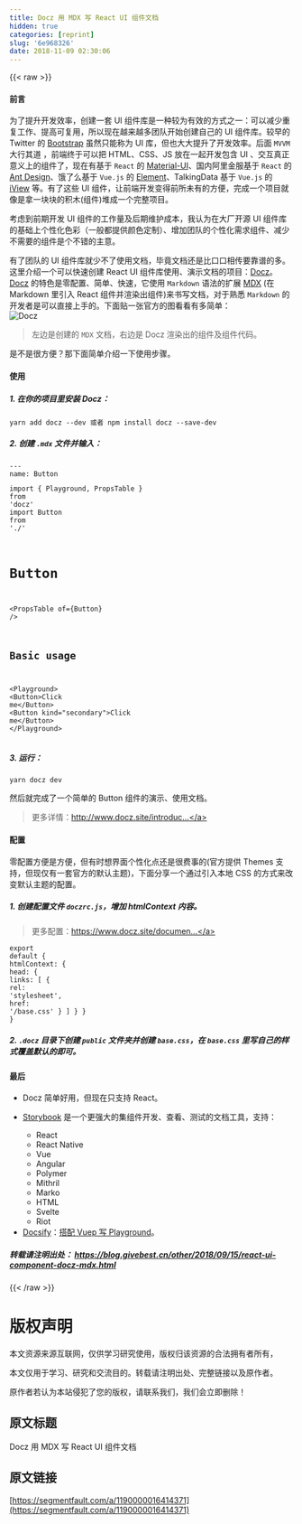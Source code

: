 ```yaml
---
title: Docz 用 MDX 写 React UI 组件文档
hidden: true
categories: [reprint]
slug: '6e968326'
date: 2018-11-09 02:30:06
---
```


{{< raw >}}
<h4>&#x524D;&#x8A00;</h4><p>&#x4E3A;&#x4E86;&#x63D0;&#x5347;&#x5F00;&#x53D1;&#x6548;&#x7387;&#xFF0C;&#x521B;&#x5EFA;&#x4E00;&#x5957; UI &#x7EC4;&#x4EF6;&#x5E93;&#x662F;&#x4E00;&#x79CD;&#x8F83;&#x4E3A;&#x6709;&#x6548;&#x7684;&#x65B9;&#x5F0F;&#x4E4B;&#x4E00;&#xFF1A;&#x53EF;&#x4EE5;&#x51CF;&#x5C11;&#x91CD;&#x590D;&#x5DE5;&#x4F5C;&#x3001;&#x63D0;&#x9AD8;&#x53EF;&#x590D;&#x7528;&#xFF0C;&#x6240;&#x4EE5;&#x73B0;&#x5728;&#x8D8A;&#x6765;&#x8D8A;&#x591A;&#x56E2;&#x961F;&#x5F00;&#x59CB;&#x521B;&#x5EFA;&#x81EA;&#x5DF1;&#x7684; UI &#x7EC4;&#x4EF6;&#x5E93;&#x3002;&#x8F83;&#x65E9;&#x7684; Twitter &#x7684; <a href="http://getbootstrap.com/" rel="nofollow noreferrer" target="_blank">Bootstrap</a> &#x867D;&#x7136;&#x53EA;&#x80FD;&#x79F0;&#x4E3A; UI &#x5E93;&#xFF0C;&#x4F46;&#x4E5F;&#x5927;&#x5927;&#x63D0;&#x5347;&#x4E86;&#x5F00;&#x53D1;&#x6548;&#x7387;&#x3002;&#x540E;&#x9762; <code>MVVM</code> &#x5927;&#x884C;&#x5176;&#x9053; &#xFF0C;&#x524D;&#x7AEF;&#x7EC8;&#x4E8E;&#x53EF;&#x4EE5;&#x628A; HTML&#x3001;CSS&#x3001;JS &#x653E;&#x5728;&#x4E00;&#x8D77;&#x5F00;&#x53D1;&#x5305;&#x542B; UI &#x3001;&#x4EA4;&#x4E92;&#x771F;&#x6B63;&#x610F;&#x4E49;&#x4E0A;&#x7684;&#x7EC4;&#x4EF6;&#x4E86;&#xFF0C;&#x73B0;&#x5728;&#x6709;&#x57FA;&#x4E8E; <code>React</code> &#x7684; <a href="https://material-ui.com/demos/app-bar/" rel="nofollow noreferrer" target="_blank">Material-UI</a>&#x3001;&#x56FD;&#x5185;&#x963F;&#x91CC;&#x91D1;&#x670D;&#x57FA;&#x4E8E; <code>React</code> &#x7684; <a href="https://ant.design/docs/react/introduce-cn" rel="nofollow noreferrer" target="_blank">Ant Design</a>&#x3001;&#x997F;&#x4E86;&#x4E48;&#x57FA;&#x4E8E; <code>Vue.js</code> &#x7684; <a href="https://element.eleme.io/" rel="nofollow noreferrer" target="_blank">Element</a>&#x3001;TalkingData &#x57FA;&#x4E8E; <code>Vue.js</code> &#x7684; <a href="https://iviewui.com/" rel="nofollow noreferrer" target="_blank">iView</a> &#x7B49;&#x3002;&#x6709;&#x4E86;&#x8FD9;&#x4E9B; UI &#x7EC4;&#x4EF6;&#xFF0C;&#x8BA9;&#x524D;&#x7AEF;&#x5F00;&#x53D1;&#x53D8;&#x5F97;&#x524D;&#x6240;&#x672A;&#x6709;&#x7684;&#x65B9;&#x4FBF;&#xFF0C;&#x5B8C;&#x6210;&#x4E00;&#x4E2A;&#x9879;&#x76EE;&#x5C31;&#x50CF;&#x662F;&#x62FF;&#x4E00;&#x5757;&#x5757;&#x7684;&#x79EF;&#x6728;(&#x7EC4;&#x4EF6;)&#x5806;&#x6210;&#x4E00;&#x4E2A;&#x5B8C;&#x6574;&#x9879;&#x76EE;&#x3002;</p><p>&#x8003;&#x8651;&#x5230;&#x524D;&#x671F;&#x5F00;&#x53D1; UI &#x7EC4;&#x4EF6;&#x7684;&#x5DE5;&#x4F5C;&#x91CF;&#x53CA;&#x540E;&#x671F;&#x7EF4;&#x62A4;&#x6210;&#x672C;&#xFF0C;&#x6211;&#x8BA4;&#x4E3A;&#x5728;&#x5927;&#x5382;&#x5F00;&#x6E90; UI &#x7EC4;&#x4EF6;&#x5E93;&#x7684;&#x57FA;&#x7840;&#x4E0A;&#x4E2A;&#x6027;&#x5316;&#x8272;&#x5F69;&#xFF08;&#x4E00;&#x822C;&#x90FD;&#x63D0;&#x4F9B;&#x989C;&#x8272;&#x5B9A;&#x5236;&#xFF09;&#x3001;&#x589E;&#x52A0;&#x56E2;&#x961F;&#x7684;&#x4E2A;&#x6027;&#x5316;&#x9700;&#x6C42;&#x7EC4;&#x4EF6;&#x3001;&#x51CF;&#x5C11;&#x4E0D;&#x9700;&#x8981;&#x7684;&#x7EC4;&#x4EF6;&#x662F;&#x4E2A;&#x4E0D;&#x9519;&#x7684;&#x4E3B;&#x610F;&#x3002;</p><p>&#x6709;&#x4E86;&#x56E2;&#x961F;&#x7684; UI &#x7EC4;&#x4EF6;&#x5E93;&#x5C31;&#x5C11;&#x4E0D;&#x4E86;&#x4F7F;&#x7528;&#x6587;&#x6863;&#xFF0C;&#x6BD5;&#x7ADF;&#x6587;&#x6863;&#x8FD8;&#x662F;&#x6BD4;&#x53E3;&#x53E3;&#x76F8;&#x4F20;&#x8981;&#x9760;&#x8C31;&#x7684;&#x591A;&#x3002;&#x8FD9;&#x91CC;&#x4ECB;&#x7ECD;&#x4E00;&#x4E2A;&#x53EF;&#x4EE5;&#x5FEB;&#x901F;&#x521B;&#x5EFA; React UI &#x7EC4;&#x4EF6;&#x5E93;&#x4F7F;&#x7528;&#x3001;&#x6F14;&#x793A;&#x6587;&#x6863;&#x7684;&#x9879;&#x76EE;&#xFF1A;<a href="https://github.com/pedronauck/docz" rel="nofollow noreferrer" target="_blank">Docz</a>&#x3002;<a href="https://github.com/pedronauck/docz" rel="nofollow noreferrer" target="_blank">Docz</a> &#x7684;&#x7279;&#x8272;&#x662F;&#x96F6;&#x914D;&#x7F6E;&#x3001;&#x7B80;&#x5355;&#x3001;&#x5FEB;&#x901F;&#xFF0C;&#x5B83;&#x4F7F;&#x7528; <code>Markdown</code> &#x8BED;&#x6CD5;&#x7684;&#x6269;&#x5C55; <a href="https://github.com/mdx-js/mdx" rel="nofollow noreferrer" target="_blank">MDX</a> (&#x5728; Markdown &#x91CC;&#x5F15;&#x5165; React &#x7EC4;&#x4EF6;&#x5E76;&#x6E32;&#x67D3;&#x51FA;&#x7EC4;&#x4EF6;)&#x6765;&#x4E66;&#x5199;&#x6587;&#x6863;&#xFF0C;&#x5BF9;&#x4E8E;&#x719F;&#x6089; <code>Markdown</code> &#x7684;&#x5F00;&#x53D1;&#x8005;&#x662F;&#x53EF;&#x4EE5;&#x76F4;&#x63A5;&#x4E0A;&#x624B;&#x7684;&#x3002;&#x4E0B;&#x9762;&#x8D34;&#x4E00;&#x5F20;&#x5B98;&#x65B9;&#x7684;&#x56FE;&#x770B;&#x770B;&#x6709;&#x591A;&#x7B80;&#x5355;&#xFF1A;<br><span class="img-wrap"><img data-src="/img/remote/1460000016414374?w=1634&amp;h=938" src="https://static.alili.tech/img/remote/1460000016414374?w=1634&amp;h=938" alt="Docz" title="Docz" style="cursor:pointer;display:inline"></span></p><blockquote>&#x5DE6;&#x8FB9;&#x662F;&#x521B;&#x5EFA;&#x7684; <code>MDX</code> &#x6587;&#x6863;&#xFF0C;&#x53F3;&#x8FB9;&#x662F; Docz &#x6E32;&#x67D3;&#x51FA;&#x7684;&#x7EC4;&#x4EF6;&#x53CA;&#x7EC4;&#x4EF6;&#x4EE3;&#x7801;&#x3002;</blockquote><p>&#x662F;&#x4E0D;&#x662F;&#x5F88;&#x65B9;&#x4FBF;&#xFF1F;&#x90A3;&#x4E0B;&#x9762;&#x7B80;&#x5355;&#x4ECB;&#x7ECD;&#x4E00;&#x4E0B;&#x4F7F;&#x7528;&#x6B65;&#x9AA4;&#x3002;</p><h4>&#x4F7F;&#x7528;</h4><h5>1. &#x5728;&#x4F60;&#x7684;&#x9879;&#x76EE;&#x91CC;&#x5B89;&#x88C5; Docz&#xFF1A;</h5><div class="widget-codetool" style="display:none"><div class="widget-codetool--inner"><span class="selectCode code-tool" data-toggle="tooltip" data-placement="top" title="" data-original-title="&#x5168;&#x9009;"></span> <span type="button" class="copyCode code-tool" data-toggle="tooltip" data-placement="top" data-clipboard-text="yarn add docz --dev &#x6216;&#x8005; npm install docz --save-dev" title="" data-original-title="&#x590D;&#x5236;"></span> <span type="button" class="saveToNote code-tool" data-toggle="tooltip" data-placement="top" title="" data-original-title="&#x653E;&#x8FDB;&#x7B14;&#x8BB0;"></span></div></div><pre class="hljs q"><code style="word-break:break-word;white-space:initial">yarn add docz --<span class="hljs-built_in">dev</span> &#x6216;&#x8005; npm install docz --<span class="hljs-built_in">save</span>-<span class="hljs-built_in">dev</span></code></pre><h5>2. &#x521B;&#x5EFA; <code>.mdx</code> &#x6587;&#x4EF6;&#x5E76;&#x8F93;&#x5165;&#xFF1A;</h5><div class="widget-codetool" style="display:none"><div class="widget-codetool--inner"><span class="selectCode code-tool" data-toggle="tooltip" data-placement="top" title="" data-original-title="&#x5168;&#x9009;"></span> <span type="button" class="copyCode code-tool" data-toggle="tooltip" data-placement="top" data-clipboard-text="---
name: Button
---

import { Playground, PropsTable } from &apos;docz&apos;
import Button from &apos;./&apos;

# Button

&lt;PropsTable of={Button} /&gt;

## Basic usage

&lt;Playground&gt;
 &lt;Button&gt;Click me&lt;/Button&gt;
 &lt;Button kind=&quot;secondary&quot;&gt;Click me&lt;/Button&gt;
&lt;/Playground&gt;" title="" data-original-title="&#x590D;&#x5236;"></span> <span type="button" class="saveToNote code-tool" data-toggle="tooltip" data-placement="top" title="" data-original-title="&#x653E;&#x8FDB;&#x7B14;&#x8BB0;"></span></div></div><pre class="javascript hljs"><code class="js">---
name: Button
---

<span class="hljs-keyword">import</span> { Playground, PropsTable } <span class="hljs-keyword">from</span> <span class="hljs-string">&apos;docz&apos;</span>
<span class="hljs-keyword">import</span> Button <span class="hljs-keyword">from</span> <span class="hljs-string">&apos;./&apos;</span>

# Button

&lt;PropsTable <span class="hljs-keyword">of</span>={Button} /&gt;

## Basic usage

&lt;Playground&gt;
 <span class="xml"><span class="hljs-tag">&lt;<span class="hljs-name">Button</span>&gt;</span>Click me<span class="hljs-tag">&lt;/<span class="hljs-name">Button</span>&gt;</span></span>
 &lt;Button kind=<span class="hljs-string">&quot;secondary&quot;</span>&gt;Click me&lt;<span class="hljs-regexp">/Button&gt;
&lt;/</span>Playground&gt;</code></pre><h5>3. &#x8FD0;&#x884C;&#xFF1A;</h5><div class="widget-codetool" style="display:none"><div class="widget-codetool--inner"><span class="selectCode code-tool" data-toggle="tooltip" data-placement="top" title="" data-original-title="&#x5168;&#x9009;"></span> <span type="button" class="copyCode code-tool" data-toggle="tooltip" data-placement="top" data-clipboard-text="yarn docz dev" title="" data-original-title="&#x590D;&#x5236;"></span> <span type="button" class="saveToNote code-tool" data-toggle="tooltip" data-placement="top" title="" data-original-title="&#x653E;&#x8FDB;&#x7B14;&#x8BB0;"></span></div></div><pre class="hljs ebnf"><code style="word-break:break-word;white-space:initial"><span class="hljs-attribute">yarn docz dev</span></code></pre><p>&#x7136;&#x540E;&#x5C31;&#x5B8C;&#x6210;&#x4E86;&#x4E00;&#x4E2A;&#x7B80;&#x5355;&#x7684; Button &#x7EC4;&#x4EF6;&#x7684;&#x6F14;&#x793A;&#x3001;&#x4F7F;&#x7528;&#x6587;&#x6863;&#x3002;<br><span class="img-wrap"><img data-src="/img/remote/1460000016414375" src="https://static.alili.tech/img/remote/1460000016414375" alt="" title="" style="cursor:pointer;display:inline"></span></p><blockquote>&#x66F4;&#x591A;&#x8BE6;&#x60C5;&#xFF1A;<a href="http://www.docz.site/introduction/getting-started" rel="nofollow noreferrer" target="_blank">http://www.docz.site/introduc...</a></blockquote><h4>&#x914D;&#x7F6E;</h4><p>&#x96F6;&#x914D;&#x7F6E;&#x65B9;&#x4FBF;&#x662F;&#x65B9;&#x4FBF;&#xFF0C;&#x4F46;&#x6709;&#x65F6;&#x60F3;&#x754C;&#x9762;&#x4E2A;&#x6027;&#x5316;&#x70B9;&#x8FD8;&#x662F;&#x5F88;&#x8D39;&#x4E8B;&#x7684;(&#x5B98;&#x65B9;&#x63D0;&#x4F9B; Themes &#x652F;&#x6301;&#xFF0C;&#x4F46;&#x73B0;&#x4EC5;&#x6709;&#x4E00;&#x5957;&#x5B98;&#x65B9;&#x7684;&#x9ED8;&#x8BA4;&#x4E3B;&#x9898;)&#xFF0C;&#x4E0B;&#x9762;&#x5206;&#x4EAB;&#x4E00;&#x4E2A;&#x901A;&#x8FC7;&#x5F15;&#x5165;&#x672C;&#x5730; CSS &#x7684;&#x65B9;&#x5F0F;&#x6765;&#x6539;&#x53D8;&#x9ED8;&#x8BA4;&#x4E3B;&#x9898;&#x7684;&#x914D;&#x7F6E;&#x3002;</p><h5>1. &#x521B;&#x5EFA;&#x914D;&#x7F6E;&#x6587;&#x4EF6; <code>doczrc.js</code>&#xFF0C;&#x589E;&#x52A0; htmlContext &#x5185;&#x5BB9;&#x3002;</h5><blockquote>&#x66F4;&#x591A;&#x914D;&#x7F6E;&#xFF1A;<a href="https://www.docz.site/documentation/project-configuration" rel="nofollow noreferrer" target="_blank">https://www.docz.site/documen...</a></blockquote><div class="widget-codetool" style="display:none"><div class="widget-codetool--inner"><span class="selectCode code-tool" data-toggle="tooltip" data-placement="top" title="" data-original-title="&#x5168;&#x9009;"></span> <span type="button" class="copyCode code-tool" data-toggle="tooltip" data-placement="top" data-clipboard-text="export default {
  htmlContext: {
    head: {
      links: [
        { rel: &apos;stylesheet&apos;, href: &apos;/base.css&apos; }
      ]
    }
  }
}" title="" data-original-title="&#x590D;&#x5236;"></span> <span type="button" class="saveToNote code-tool" data-toggle="tooltip" data-placement="top" title="" data-original-title="&#x653E;&#x8FDB;&#x7B14;&#x8BB0;"></span></div></div><pre class="hljs less"><code><span class="hljs-selector-tag">export</span> <span class="hljs-selector-tag">default</span> {
  <span class="hljs-attribute">htmlContext</span>: {
    <span class="hljs-attribute">head</span>: {
      <span class="hljs-attribute">links</span>: [
        { <span class="hljs-attribute">rel</span>: <span class="hljs-string">&apos;stylesheet&apos;</span>, <span class="hljs-attribute">href</span>: <span class="hljs-string">&apos;/base.css&apos;</span> }
      ]
    }
  }
}</code></pre><h5>2. <code>.docz</code> &#x76EE;&#x5F55;&#x4E0B;&#x521B;&#x5EFA; <code>public</code> &#x6587;&#x4EF6;&#x5939;&#x5E76;&#x521B;&#x5EFA; <code>base.css</code>&#xFF0C;&#x5728; <code>base.css</code> &#x91CC;&#x5199;&#x81EA;&#x5DF1;&#x7684;&#x6837;&#x5F0F;&#x8986;&#x76D6;&#x9ED8;&#x8BA4;&#x7684;&#x5373;&#x53EF;&#x3002;</h5><h4>&#x6700;&#x540E;</h4><ul><li>Docz &#x7B80;&#x5355;&#x597D;&#x7528;&#xFF0C;&#x4F46;&#x73B0;&#x5728;&#x53EA;&#x652F;&#x6301; React&#x3002;</li><li><p><a href="https://github.com/storybooks/storybook" rel="nofollow noreferrer" target="_blank">Storybook</a> &#x662F;&#x4E00;&#x4E2A;&#x66F4;&#x5F3A;&#x5927;&#x7684;&#x96C6;&#x7EC4;&#x4EF6;&#x5F00;&#x53D1;&#x3001;&#x67E5;&#x770B;&#x3001;&#x6D4B;&#x8BD5;&#x7684;&#x6587;&#x6863;&#x5DE5;&#x5177;&#xFF0C;&#x652F;&#x6301;&#xFF1A;</p><ul><li>React</li><li>React Native</li><li>Vue</li><li>Angular</li><li>Polymer</li><li>Mithril</li><li>Marko</li><li>HTML</li><li>Svelte</li><li>Riot</li></ul></li><li><a href="https://github.com/docsifyjs/docsify" rel="nofollow noreferrer" target="_blank">Docsify</a>&#xFF1A;<a href="https://docsify.js.org/#/zh-cn/vue?id=%E6%90%AD%E9%85%8D-vuep-%E5%86%99-playground" rel="nofollow noreferrer" target="_blank">&#x642D;&#x914D; Vuep &#x5199; Playground</a>&#x3002;</li></ul><h5>&#x8F6C;&#x8F7D;&#x8BF7;&#x6CE8;&#x660E;&#x51FA;&#x5904;&#xFF1A; <a href="https://blog.givebest.cn/other/2018/09/15/react-ui-component-docz-mdx.html" rel="nofollow noreferrer" target="_blank">https://blog.givebest.cn/other/2018/09/15/react-ui-component-docz-mdx.html</a></h5>
{{< /raw >}}

# 版权声明
本文资源来源互联网，仅供学习研究使用，版权归该资源的合法拥有者所有，

本文仅用于学习、研究和交流目的。转载请注明出处、完整链接以及原作者。 

原作者若认为本站侵犯了您的版权，请联系我们，我们会立即删除！

## 原文标题
Docz 用 MDX 写 React UI 组件文档

## 原文链接
[https://segmentfault.com/a/1190000016414371](https://segmentfault.com/a/1190000016414371)


